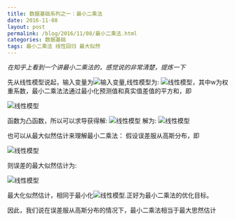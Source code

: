 ```yaml
---
title: 数据基础系列之一：最小二乘法
date: 2016-11-08
layout: post
permalink: /blog/2016/11/08/最小二乘法.html
categories: 数据基础
tags: 最小二乘法 线性回归 最大似然
---
```


*在知乎上看到一个讲最小二乘法的，感觉说的非常清楚，提炼一下*

先从线性模型说起，输入变量为![输入变量](http://superashan.github.io/images/zxec/1.png),线性模型为:
![线性模型](http://superashan.github.io/images/zxec/2.png)，其中w为权重系数，最小二乘法法通过最小化预测值和真实值差值的平方和，即

![线性模型](http://superashan.github.io/images/zxec/3.png)


函数为凸函数，所以可以求导获得解:
![线性模型](http://superashan.github.io/images/zxec/4.png)
解为:
![线性模型](http://superashan.github.io/images/zxec/5.png)

也可以从最大似然估计来理解最小二乘法：
假设误差服从高斯分布，即

![线性模型](http://superashan.github.io/images/zxec/6.png)

则误差的最大似然估计为:

![线性模型](http://superashan.github.io/images/zxec/6.png)

最大化似然估计，相同于最小化![线性模型](http://superashan.github.io/images/zxec/6.png).正好为最小二乘法的优化目标。

因此，我们说在误差服从高斯分布的情况下，最小二乘法相当于最大思然估计